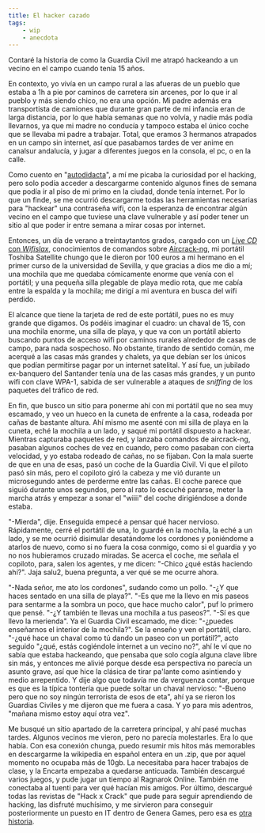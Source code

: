 ```yaml
---
title: El hacker cazado
tags: 
    - wip
    - anecdota
---
```


Contaré la historia de como la Guardia Civil me atrapó hackeando a un vecino en el campo cuando tenía 15 años.

En contexto, yo vivía en un campo rural a las afueras de un pueblo que estaba a 1h a pie por caminos de carretera sin arcenes, por lo que ir al pueblo y más siendo chico, no era una opción. Mi padre además era transportista de camiones que durante gran parte de mi infancia eran de larga distancia, por lo que había semanas que no volvía, y nadie más podía llevarnos, ya que mi madre no conducía y tampoco estaba el único coche que se llevaba mi padre a trabajar. Total, que eramos 3 hermanos atrapados en un campo sin internet, así que pasabamos tardes de ver anime en canalsur andalucía, y jugar a diferentes juegos en la consola, el pc, o en la calle.

Como cuento en "[autodidacta](Anecdotas/autodidacta)", a mí me picaba la curiosidad por el hacking, pero solo podía acceder a descargarme contenido algunos fines de semana que podía ir al piso de mi primo en la ciudad, donde tenía internet. Por lo que un finde, se me ocurrió descargarme todas las herramientas necesarias para "hackear" una contraseña wifi, con la esperanza de encontrar algún vecino en el campo que tuviese una clave vulnerable y así poder tener un sitio al que poder ir entre semana a mirar cosas por internet.

Entonces, un día de verano a treintaytantos grados, cargado con un [*Live CD* con *Wifislax*](https://www.wifislax.com/), conocimientos de comandos sobre [Aircrack-ng](https://www.aircrack-ng.org/), mi portátil Toshiba Satellite chungo que le dieron por 100 euros a mi hermano en el primer curso de la universidad de Sevilla, y que gracias a dios me dio a mí; una mochila que me quedaba cómicamente enorme que venía con el portátil; y una pequeña silla plegable de playa medio rota, que me cabía entre la espalda y la mochila; me dirigí a mi aventura en busca del wifi perdido.

El alcance que tiene la tarjeta de red de este portátil, pues no es muy grande que digamos. Os podéis imaginar el cuadro: un chaval de 15, con una mochila enorme, una silla de playa, y que va con un portátil abierto buscando puntos de acceso wifi por caminos rurales alrededor de casas de campo, para nada sospechoso. No obstante, tirando de sentido común, me acerqué a las casas más grandes y chalets, ya que debían ser los únicos que podían permitirse pagar por un internet satelital. Y así fue, un jubilado ex-banquero del Santander tenía una de las casas más grandes, y un punto wifi con clave WPA-1, sabida de ser vulnerable a ataques de *sniffing* de los paquetes del tráfico de red.

En fin, que busco un sitio para ponerme ahí con mi portátil que no sea muy escamado, y veo un hueco en la cuneta de enfrente a la casa, rodeada por cañas de bastante altura. Ahí mismo me asenté con mi silla de playa en la cuneta, eché la mochila a un lado, y saqué mi portátil dispuesto a hackear. Mientras capturaba paquetes de red, y lanzaba comandos de aircrack-ng, pasaban algunos coches de vez en cuando, pero como pasaban con cierta velocidad, y yo estaba rodeado de cañas, no se fijaban. Con la mala suerte de que en una de esas, pasó un coche de la Guardia Civil. Vi que el piloto pasó sin más, pero el copiloto giró la cabeza y me vió durante un microsegundo antes de perderme entre las cañas. El coche parece que siguió durante unos segundos, pero al rato lo escuché pararse, meter la marcha atrás y empezar a sonar el "wiiii" del coche dirigiéndose a donde estaba.

"-Mierda", dije. Enseguida empecé a pensar qué hacer nervioso. Rápidamente, cerré el portátil de una, lo guardé en la mochila, la eché a un lado, y se me ocurrió disimular desatándome los cordones y poniéndome a atarlos de nuevo, como si no fuera la cosa conmigo, como si el guardia y yo no nos hubieramos cruzado miradas. Se acerca el coche, me señala el copiloto, para, salen los agentes, y me dicen: "-Chico ¿qué estás haciendo ahí?". Jaja salu2, buena pregunta, a ver qué se me ocurre ahora.

"-Nada señor, me ato los cordones", sudando como un pollo. "-¿Y que haces sentado en una silla de playa?". "-Es que me la llevo en mis paseos para sentarme a la sombra un poco, que hace mucho calor", puf lo primero que pensé. "-¿Y también te llevas una mochila a tus paseos?". "-Sí es que llevo la merienda". Ya el Guardia Civil escamado, me dice: "-¿puedes enseñarnos el interior de la mochila?". Se la enseño y ven el portátil, claro. "-¿qué hace un chaval como tú dando un paseo con un portátil?", acto seguido "¿qué, estás cogiéndole internet a un vecino no?", ahí le ví que no sabía que estaba hackeando, que pensaba que solo cogía alguna clave libre sin más, y entonces me alivié porque desde esa perspectiva no parecía un asunto grave, así que hice la clásica de tirar pa'lante como asintiendo y medio arrepentido. Y dije algo que todavía me da verguenza contar, porque es que es la típica tontería que puede soltar un chaval nervioso: "-Bueno pero que no soy ningún terrorista de esos de eta", ahí ya se rieron los Guardias Civiles y me dijeron que me fuera a casa. Y yo para mis adentros, "mañana mismo estoy aquí otra vez". 

Me busqué un sitio apartado de la carretera principal, y ahí pasé muchas tardes. Algunos vecinos me vieron, pero no parecía molestarles. Era lo que había. Con esa conexión chunga, puedo resumir mis hitos más memorables en descargarme la wikipedia en español entera en un .zip, que por aquel momento no ocupaba más de 10gb. La necesitaba para hacer trabajos de clase, y la Encarta empezaba a quedarse anticuada. También descargué varios juegos, y pude jugar un tiempo al Ragnarok Online. También me conectaba al tuenti para ver qué hacían mis amigos. Por último, descargué todas las revistas de "Hack x Crack" que pude para seguir aprendiendo de hacking, las disfruté muchísimo, y me sirvieron para conseguir posteriormente un puesto en IT dentro de Genera Games, pero esa es [otra historia](Anecdotas/de-qa-a-devops.md).